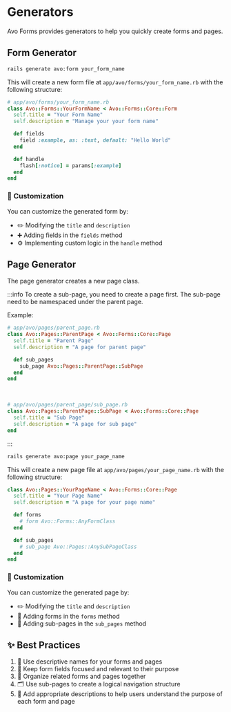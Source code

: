 # Generators

Avo Forms provides generators to help you quickly create forms and pages.

## Form Generator

```bash
rails generate avo:form your_form_name
```

This will create a new form file at `app/avo/forms/your_form_name.rb` with the following structure:

```ruby
# app/avo/forms/your_form_name.rb
class Avo::Forms::YourFormName < Avo::Forms::Core::Form
  self.title = "Your Form Name"
  self.description = "Manage your your form name"

  def fields
    field :example, as: :text, default: "Hello World"
  end

  def handle
    flash[:notice] = params[:example]
  end
end
```

### 🎨 Customization

You can customize the generated form by:
- ✏️ Modifying the `title` and `description`
- ➕ Adding fields in the `fields` method
- ⚙️ Implementing custom logic in the `handle` method

## Page Generator

The page generator creates a new page class.

:::info
To create a sub-page, you need to create a page first. The sub-page need to be namespaced under the parent page.

Example:

```ruby
# app/avo/pages/parent_page.rb
class Avo::Pages::ParentPage < Avo::Forms::Core::Page
  self.title = "Parent Page"
  self.description = "A page for parent page"

  def sub_pages
    sub_page Avo::Pages::ParentPage::SubPage
  end
end
```
<br>

```ruby
# app/avo/pages/parent_page/sub_page.rb
class Avo::Pages::ParentPage::SubPage < Avo::Forms::Core::Page
  self.title = "Sub Page"
  self.description = "A page for sub page"
end
```
:::

```bash
rails generate avo:page your_page_name
```

This will create a new page file at `app/avo/pages/your_page_name.rb` with the following structure:

```ruby
class Avo::Pages::YourPageName < Avo::Forms::Core::Page
  self.title = "Your Page Name"
  self.description = "A page for your page name"

  def forms
    # form Avo::Forms::AnyFormClass
  end

  def sub_pages
    # sub_page Avo::Pages::AnySubPageClass
  end
end
```

### 🎨 Customization

You can customize the generated page by:
- ✏️ Modifying the `title` and `description`
- 📝 Adding forms in the `forms` method
- 📑 Adding sub-pages in the `sub_pages` method

## ✨ Best Practices

1. 📝 Use descriptive names for your forms and pages
2. 🎯 Keep form fields focused and relevant to their purpose
3. 📁 Organize related forms and pages together
4. 🗂️ Use sub-pages to create a logical navigation structure
5. 💬 Add appropriate descriptions to help users understand the purpose of each form and page
